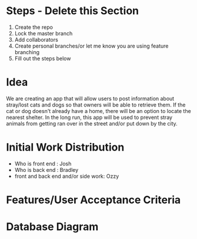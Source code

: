 # Steps - Delete this Section

1. Create the repo
2. Lock the master branch
3. Add collaborators
4. Create personal branches/or let me know you are using feature branching
5. Fill out the steps below

# Idea
We are creating an app that will allow users to post information about stray/lost cats and dogs so that owners will be able to retrieve them. If the cat or dog doesn't already have a home, there will be an option to locate the nearest shelter. In the long run, this app will be used to prevent stray animals from getting ran over in the street and/or put down by the city.

# Initial Work Distribution
- Who is front end : Josh 
- Who is back end : Bradley
- front and back end and/or side work: Ozzy

# Features/User Acceptance Criteria


# Database Diagram

